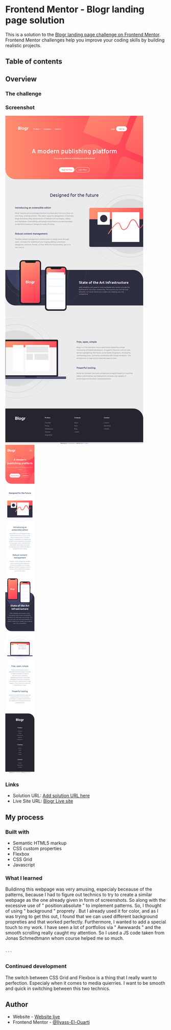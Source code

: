 # Frontend Mentor - Blogr landing page solution

This is a solution to the [Blogr landing page challenge on Frontend Mentor](https://www.frontendmentor.io/challenges/blogr-landing-page-EX2RLAApP). Frontend Mentor challenges help you improve your coding skills by building realistic projects.

## Table of contents

## Overview

### The challenge

### Screenshot

![Screenshot](https://github.com/iliassel19/blogr.me/blob/3a0a6bf0e5f4fe0fa4055f1ef4316e5b4fd733ad/blogr-landing-page-main/screenshots/screencapture-127-0-0-1-5500-index-html-2022-01-10-20_12_23.png)
![Screenshot](https://github.com/iliassel19/blogr.me/blob/3a0a6bf0e5f4fe0fa4055f1ef4316e5b4fd733ad/blogr-landing-page-main/screenshots/screencapture-127-0-0-1-5500-index-html-2022-01-10-20_14_11.png)


### Links

- Solution URL: [Add solution URL here](https://your-solution-url.com)
- Live Site URL: [Blogr Live site](https://zen-goldstine-f24873.netlify.app/)

## My process

### Built with

- Semantic HTML5 markup
- CSS custom properties
- Flexbox
- CSS Grid
- Javascript

### What I learned

Buildinng this webpage was very amusing, especialy beceause of the patterns, because I had to figure out technics to try to create a similar webpage as the one already given in form of screenshots.
So along with the excessive use of " position:absolute " to implement patterns. So, I thought of using " background " proprety . But I already used it for color, and as I was trying to get this out, I found that we can used different background propreties and that worked perfectly.
Furthermore, I wanted to add a special touch to my work. I have seen a lot of portfolios via " Awwwards " and the smooth scrolling really caught my attention. So I used a JS code taken from Jonas Schmedtmann whom course helped me so much.

````

```
````

### Continued development

The switch between CSS Grid and Flexbox is a thing that I really want to perfection. Especialy when it comes to media quierries. I want to be smooth and quick in switching between this two technics.

## Author

- Website - [Website live](https://zen-goldstine-f24873.netlify.app/)
- Frontend Mentor - [@Ilyass-El-Ouarti](https://www.frontendmentor.io/profile/yourusername)
